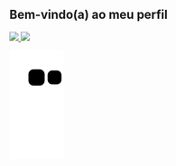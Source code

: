 ## Bem-vindo(a) ao meu perfil

 <div>
  <a href="https://github.com/LuizaUszacki">
  <img height="180em" src="https://github-readme-stats.vercel.app/api?username=LuizaUszacki&show_icons=true&theme=dracula&include_all_commits=true&count_private=true"/>
  <img height="180em" src="https://github-readme-stats.vercel.app/api/top-langs/?username=LuizaUszacki&layout=compact&langs_count=6&theme=dracula"/>
</div>
 
 ![Snake animation](https://github.com/LuizaUszacki/LuizaUszacki/blob/output/github-contribution-grid-snake.svg)
